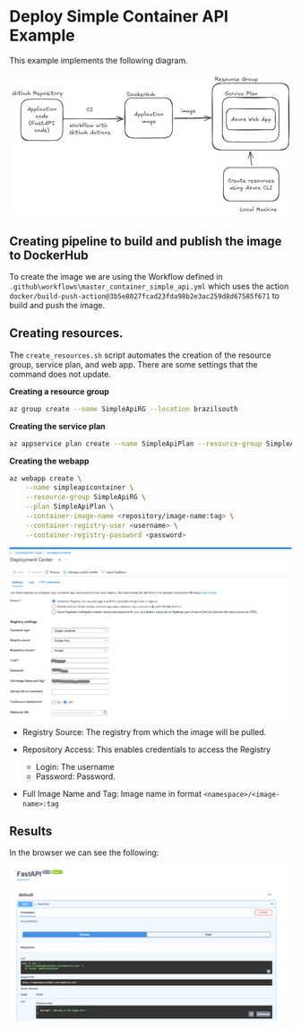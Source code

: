 # Deploy Simple Container API Example

This example implements the following diagram.

![alt text](image-2.png)

## Creating pipeline to build and publish the image to DockerHub

To create the image we are using the Workflow defined in `.github\workflows\master_container_simple_api.yml` which uses the action `docker/build-push-action@3b5e8027fcad23fda98b2e3ac259d8d67585f671` to build and push the image.

## Creating resources. 

The `create_resources.sh` script automates the creation of the resource group, service plan, and web app. There are some settings that the command does not update.

**Creating a resource group**

```bash
az group create --name SimpleApiRG --location brazilsouth
```

**Creating the service plan**
```bash
az appservice plan create --name SimpleApiPlan --resource-group SimpleApiRG --sku S1 --is-linux
```

**Creating the webapp**

```bash
az webapp create \
    --name simpleapicontainer \
    --resource-group SimpleApiRG \
    --plan SimpleApiPlan \
    --container-image-name <repository/image-name:tag> \
    --container-registry-user <username> \
    --container-registry-password <password>
```

![alt text](image.png)

* Registry Source: The registry from which the image will be pulled. 
* Repository Access: This enables credentials to access the Registry
    * Login: The username
    * Password: Password.

* Full Image Name and Tag: Image name in format `<namespace>/<image-name>:tag`

## Results
In the browser we can see the following:

![alt text](image-1.png)